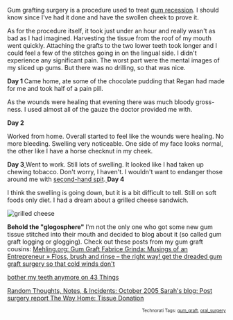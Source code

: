 Gum grafting surgery is a procedure used to treat <a href="http://www.gumrecession.com/thinfragile.html">gum recession</a>.  I should know since I've had it done and have the swollen cheek to prove it.

As for the procedure itself, it took just under an hour and really wasn't as bad as I had imagined.  Harvesting the tissue from the roof of my mouth went quickly.  Attaching the grafts to the two lower teeth took longer and I could feel a few of the stitches going in on the lingual side.  I didn't experience any significant pain.  The worst part were the mental images of my sliced up gums.  But there was no drilling, so that was nice.

<strong>Day 1
</strong>
Came home, ate some of the chocolate pudding that Regan had made for me and took half of a pain pill.

As the wounds were healing that evening there was much bloody gross-ness.  I used almost all of the gauze the doctor provided me with.

<strong>Day 2</strong>

Worked from home.  Overall started to feel like the wounds were healing.  No more bleeding.  Swelling very noticeable.
One side of my face looks normal, the other like I have a horse checknut in my cheek.

<strong>Day 3</strong><a href="http://www.gumrecession.com/thinfragile.html">
</a>
Went to work.  Still lots of swelling.  It looked like I had taken up chewing tobacco.  Don't worry, I haven't.  I wouldn't want to endanger those around me with <a href="http://www.theonion.com/content/node/30961" title="Anti-Chewing-Tobacco Activists Speak Out Against Secondhand Spit">second-hand spit</a>.<a href="http://www.theonion.com/content/node/30961" title="eeww gross!">
</a>
<strong>Day 4</strong>

I think the swelling is going down, but it is a bit difficult to tell.
Still on soft foods only diet.  I had a dream about a grilled cheese sandwich.

<img src="http://dinner.userprimary.net/nucleus/media/3/20060120-grilled%20cheese1.jpg" title="grilled cheese">


<strong>Behold the "glogosphere"
</strong>
I'm not the only one who got some new gum tissue stitched into their mouth and decided to blog about it (so called gum graft logging or glogging).  Check out these posts from my gum graft cousins:
<span style="color:#1919ff;text-decoration:underline;">
</span><a href="http://mehling.org/archives/000045.html">Mehling.org: Gum Graft
</a><span style="color:#1919ff;text-decoration:underline;">
</span><a href="http://www.fabricegrinda.com/?p=127">Fabrice Grinda: Musings of an Entrepreneur » Floss, brush and rinse – the right way!
</a><span style="color:#1919ff;text-decoration:underline;">
</span><a href="http://www.43things.com/things/view/1050524">get the dreaded gum graft surgery so that cold winds don't

bother my teeth anymore on 43 Things

</a><a href="http://kenrg.blogspot.com/2005_10_01_kenrg_archive.html">Random Thoughts, Notes, &#38; Incidents: October 2005
</a><span style="color:#1919ff;text-decoration:underline;">
</span><a href="http://sarahpollock.blogspot.com/2006/10/post-surgery-report.html">Sarah's blog: Post surgery report
</a><span style="color:#1919ff;text-decoration:underline;">
</span><a href="http://switchedatbirth.typepad.com/thewayhome/2006/09/tissue_donation.html">The Way Home: Tissue Donation
</a>
<!-- technorati tags start --><p style="text-align:right;font-size:10px;">Technorati Tags: <a href="http://www.technorati.com/tag/gum_graft" rel="tag">gum_graft</a>, <a href="http://www.technorati.com/tag/oral_surgery" rel="tag">oral_surgery</a></p><!-- technorati tags end -->
